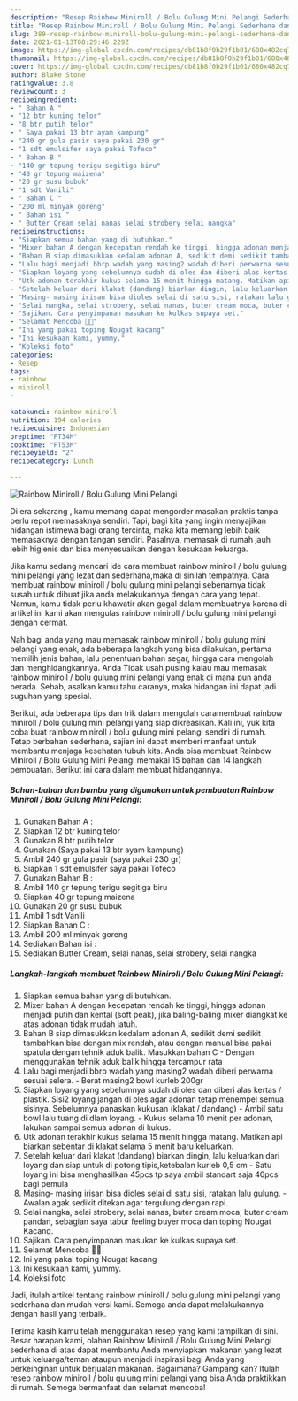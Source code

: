 ```yaml
---
description: "Resep Rainbow Miniroll / Bolu Gulung Mini Pelangi Sederhana dan Mudah Dibuat"
title: "Resep Rainbow Miniroll / Bolu Gulung Mini Pelangi Sederhana dan Mudah Dibuat"
slug: 389-resep-rainbow-miniroll-bolu-gulung-mini-pelangi-sederhana-dan-mudah-dibuat
date: 2021-01-13T08:29:46.229Z
image: https://img-global.cpcdn.com/recipes/db81b8f0b29f1b01/680x482cq70/rainbow-miniroll-bolu-gulung-mini-pelangi-foto-resep-utama.jpg
thumbnail: https://img-global.cpcdn.com/recipes/db81b8f0b29f1b01/680x482cq70/rainbow-miniroll-bolu-gulung-mini-pelangi-foto-resep-utama.jpg
cover: https://img-global.cpcdn.com/recipes/db81b8f0b29f1b01/680x482cq70/rainbow-miniroll-bolu-gulung-mini-pelangi-foto-resep-utama.jpg
author: Blake Stone
ratingvalue: 3.8
reviewcount: 3
recipeingredient:
- " Bahan A "
- "12 btr kuning telor"
- "8 btr putih telor"
- " Saya pakai 13 btr ayam kampung"
- "240 gr gula pasir saya pakai 230 gr"
- "1 sdt emulsifer saya pakai Tofeco"
- " Bahan B "
- "140 gr tepung terigu segitiga biru"
- "40 gr tepung maizena"
- "20 gr susu bubuk"
- "1 sdt Vanili"
- " Bahan C "
- "200 ml minyak goreng"
- " Bahan isi "
- " Butter Cream selai nanas selai strobery selai nangka"
recipeinstructions:
- "Siapkan semua bahan yang di butuhkan."
- "Mixer bahan A dengan kecepatan rendah ke tinggi, hingga adonan menjadi putih dan kental (soft peak), jika baling-baling mixer diangkat ke atas adonan tidak mudah jatuh."
- "Bahan B siap dimasukkan kedalam adonan A, sedikit demi sedikit tambahkan bisa dengan mix rendah, atau dengan manual bisa pakai spatula dengan tehnik aduk balik. Masukkan bahan C Dengan menggunakan tehnik aduk balik hingga tercampur rata"
- "Lalu bagi menjadi bbrp wadah yang masing2 wadah diberi perwarna sesuai selera.  Berat masing2 bowl kurleb 200gr"
- "Siapkan loyang yang sebelumnya sudah di oles dan diberi alas kertas / plastik. Sisi2 loyang jangan di oles agar adonan tetap menempel semua sisinya. Sebelumnya panaskan kukusan (klakat / dandang) Ambil satu bowl lalu tuang di dlam loyang. Kukus selama 10 menit per adonan, lakukan sampai semua adonan di kukus."
- "Utk adonan terakhir kukus selama 15 menit hingga matang. Matikan api biarkan sebentar di klakat selama 5 menit baru keluarkan."
- "Setelah keluar dari klakat (dandang) biarkan dingin, lalu keluarkan dari loyang dan siap untuk di potong tipis,ketebalan kurleb 0,5 cm Satu loyang ini bisa menghasilkan 45pcs tp saya ambil standart saja 40pcs bagi pemula"
- "Masing- masing irisan bisa dioles selai di satu sisi, ratakan lalu gulung.  Awalan agak sedikit ditekan agar tergulung dengan rapi."
- "Selai nangka, selai strobery, selai nanas, buter cream moca, buter cream pandan, sebagian saya tabur feeling buyer moca dan toping Nougat Kacang."
- "Sajikan. Cara penyimpanan masukan ke kulkas supaya set."
- "Selamat Mencoba 👩‍🍳"
- "Ini yang pakai toping Nougat kacang"
- "Ini kesukaan kami, yummy."
- "Koleksi foto"
categories:
- Resep
tags:
- rainbow
- miniroll
- 

katakunci: rainbow miniroll  
nutrition: 194 calories
recipecuisine: Indonesian
preptime: "PT34M"
cooktime: "PT53M"
recipeyield: "2"
recipecategory: Lunch

---
```



![Rainbow Miniroll / Bolu Gulung Mini Pelangi](https://img-global.cpcdn.com/recipes/db81b8f0b29f1b01/680x482cq70/rainbow-miniroll-bolu-gulung-mini-pelangi-foto-resep-utama.jpg)

Di era  sekarang , kamu memang dapat mengorder masakan praktis tanpa perlu repot memasaknya sendiri. Tapi, bagi kita yang ingin menyajikan hidangan istimewa bagi orang tercinta, maka kita memang lebih baik memasaknya dengan tangan sendiri. Pasalnya, memasak di rumah jauh lebih higienis dan bisa menyesuaikan dengan kesukaan keluarga.

Jika kamu sedang mencari ide cara membuat rainbow miniroll / bolu gulung mini pelangi yang lezat dan sederhana,maka di sinilah tempatnya. Cara membuat rainbow miniroll / bolu gulung mini pelangi  sebenarnya tidak susah untuk dibuat jika anda melakukannya dengan cara yang tepat. Namun, kamu tidak perlu khawatir akan gagal dalam membuatnya 
karena di artikel ini kami akan mengulas rainbow miniroll / bolu gulung mini pelangi dengan cermat.  



Nah bagi anda yang mau memasak rainbow miniroll / bolu gulung mini pelangi yang enak, ada beberapa langkah yang bisa dilakukan, pertama memilih jenis bahan, lalu penentuan bahan segar, hingga cara mengolah dan menghidangkannya. Anda Tidak usah pusing kalau mau memasak rainbow miniroll / bolu gulung mini pelangi yang enak di mana pun anda berada. Sebab, asalkan kamu  tahu caranya, maka hidangan ini dapat jadi suguhan yang spesial.

Berikut, ada beberapa tips dan trik dalam mengolah caramembuat rainbow miniroll / bolu gulung mini pelangi yang siap dikreasikan. Kali ini, yuk kita coba buat rainbow miniroll / bolu gulung mini pelangi sendiri di rumah. Tetap berbahan sederhana, sajian ini dapat memberi manfaat untuk membantu menjaga kesehatan tubuh kita. Anda bisa membuat Rainbow Miniroll / Bolu Gulung Mini Pelangi memakai 15 bahan dan 14 langkah pembuatan. Berikut ini cara dalam membuat hidangannya.

<!--inarticleads1-->

##### Bahan-bahan dan bumbu yang digunakan untuk pembuatan Rainbow Miniroll / Bolu Gulung Mini Pelangi:

1. Gunakan  Bahan A :
1. Siapkan 12 btr kuning telor
1. Gunakan 8 btr putih telor
1. Gunakan  (Saya pakai 13 btr ayam kampung)
1. Ambil 240 gr gula pasir (saya pakai 230 gr)
1. Siapkan 1 sdt emulsifer saya pakai Tofeco
1. Gunakan  Bahan B :
1. Ambil 140 gr tepung terigu segitiga biru
1. Siapkan 40 gr tepung maizena
1. Gunakan 20 gr susu bubuk
1. Ambil 1 sdt Vanili
1. Siapkan  Bahan C :
1. Ambil 200 ml minyak goreng
1. Sediakan  Bahan isi :
1. Sediakan  Butter Cream, selai nanas, selai strobery, selai nangka




<!--inarticleads2-->

##### Langkah-langkah membuat Rainbow Miniroll / Bolu Gulung Mini Pelangi:

1. Siapkan semua bahan yang di butuhkan.
1. Mixer bahan A dengan kecepatan rendah ke tinggi, hingga adonan menjadi putih dan kental (soft peak), jika baling-baling mixer diangkat ke atas adonan tidak mudah jatuh.
1. Bahan B siap dimasukkan kedalam adonan A, sedikit demi sedikit tambahkan bisa dengan mix rendah, atau dengan manual bisa pakai spatula dengan tehnik aduk balik. Masukkan bahan C - Dengan menggunakan tehnik aduk balik hingga tercampur rata
1. Lalu bagi menjadi bbrp wadah yang masing2 wadah diberi perwarna sesuai selera.  - Berat masing2 bowl kurleb 200gr
1. Siapkan loyang yang sebelumnya sudah di oles dan diberi alas kertas / plastik. Sisi2 loyang jangan di oles agar adonan tetap menempel semua sisinya. Sebelumnya panaskan kukusan (klakat / dandang) - Ambil satu bowl lalu tuang di dlam loyang. - Kukus selama 10 menit per adonan, lakukan sampai semua adonan di kukus.
1. Utk adonan terakhir kukus selama 15 menit hingga matang. Matikan api biarkan sebentar di klakat selama 5 menit baru keluarkan.
1. Setelah keluar dari klakat (dandang) biarkan dingin, lalu keluarkan dari loyang dan siap untuk di potong tipis,ketebalan kurleb 0,5 cm - Satu loyang ini bisa menghasilkan 45pcs tp saya ambil standart saja 40pcs bagi pemula
1. Masing- masing irisan bisa dioles selai di satu sisi, ratakan lalu gulung.  - Awalan agak sedikit ditekan agar tergulung dengan rapi.
1. Selai nangka, selai strobery, selai nanas, buter cream moca, buter cream pandan, sebagian saya tabur feeling buyer moca dan toping Nougat Kacang.
1. Sajikan. Cara penyimpanan masukan ke kulkas supaya set.
1. Selamat Mencoba 👩‍🍳
1. Ini yang pakai toping Nougat kacang
1. Ini kesukaan kami, yummy.
1. Koleksi foto




Jadi, itulah artikel tentang  rainbow miniroll / bolu gulung mini pelangi  yang sederhana dan mudah versi kami. Semoga anda dapat melakukannya dengan hasil yang terbaik. 

Terima kasih kamu telah menggunakan resep yang kami tampilkan di sini. Besar harapan kami, olahan  Rainbow Miniroll / Bolu Gulung Mini Pelangi sederhana di atas dapat membantu Anda menyiapkan makanan yang lezat untuk keluarga/teman ataupun menjadi inspirasi bagi Anda yang berkeinginan untuk berjualan makanan. Bagaimana? Gampang kan? Itulah resep rainbow miniroll / bolu gulung mini pelangi yang bisa Anda praktikkan di rumah. Semoga bermanfaat dan selamat mencoba!

